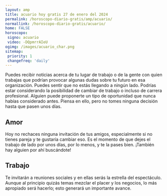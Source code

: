 ```yaml
---
layout: amp
title: acuario hoy gratis 27 de enero del 2024 
permalink: /horoscopo-diario-gratis/amp/acuario/
normallink: /horoscopo-diario-gratis/acuario/
home: FALSE
horoscopo:
 signo: acuario
 video: -DQpmrrAIeU
ogimg: /images/acuario_char.png
sitemap:
 priority: 1
 changefreq: 'daily'
---
```



Puedes recibir noticias acerca de tu lugar de trabajo o de la gente con quien trabajas que podrían provocar algunas dudas sobre tu futuro en esa organización. Puedes sentir que no estás llegando a ningún lado. Podrías estar considerando la posibilidad de cambiar de trabajo o incluso de carrera profesional. Alguien puede proponerte un tipo de oportunidad que nunca habías considerado antes. Piensa en ello, pero no tomes ninguna decisión hasta que pasen unos días.

## Amor

Hoy no rechaces ninguna invitación de tus amigos, especialmente si no tienes pareja y te gustaría cambiar eso. Es el momento de que dejes el trabajo de lado por unos días, por lo menos, y te la pases bien. ¡También hay alguien por ahí buscándote!

## Trabajo

Te invitarán a reuniones sociales y en ellas serás la estrella del espectáculo. Aunque al principio quizás temas mezclar el placer y los negocios, lo más apropiado será hacerlo; esto generará un importante avance.